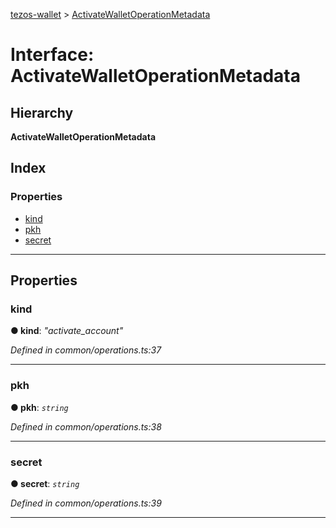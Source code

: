 [tezos-wallet](../README.md) > [ActivateWalletOperationMetadata](../interfaces/activatewalletoperationmetadata.md)

# Interface: ActivateWalletOperationMetadata

## Hierarchy

**ActivateWalletOperationMetadata**

## Index

### Properties

* [kind](activatewalletoperationmetadata.md#kind)
* [pkh](activatewalletoperationmetadata.md#pkh)
* [secret](activatewalletoperationmetadata.md#secret)

---

## Properties

<a id="kind"></a>

###  kind

**● kind**: *"activate_account"*

*Defined in common/operations.ts:37*

___
<a id="pkh"></a>

###  pkh

**● pkh**: *`string`*

*Defined in common/operations.ts:38*

___
<a id="secret"></a>

###  secret

**● secret**: *`string`*

*Defined in common/operations.ts:39*

___

